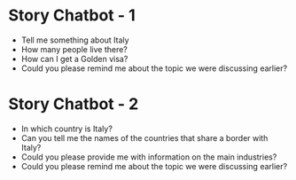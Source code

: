 # Story Chatbot - 1

- Tell me something about Italy
- How many people live there?
- How can I get a Golden visa?
- Could you please remind me about the topic we were discussing earlier?

# Story Chatbot - 2

- In which country is Italy?
- Can you tell me the names of the countries that share a border with Italy?
- Could you please provide me with information on the main industries?
- Could you please remind me about the topic we were discussing earlier?
